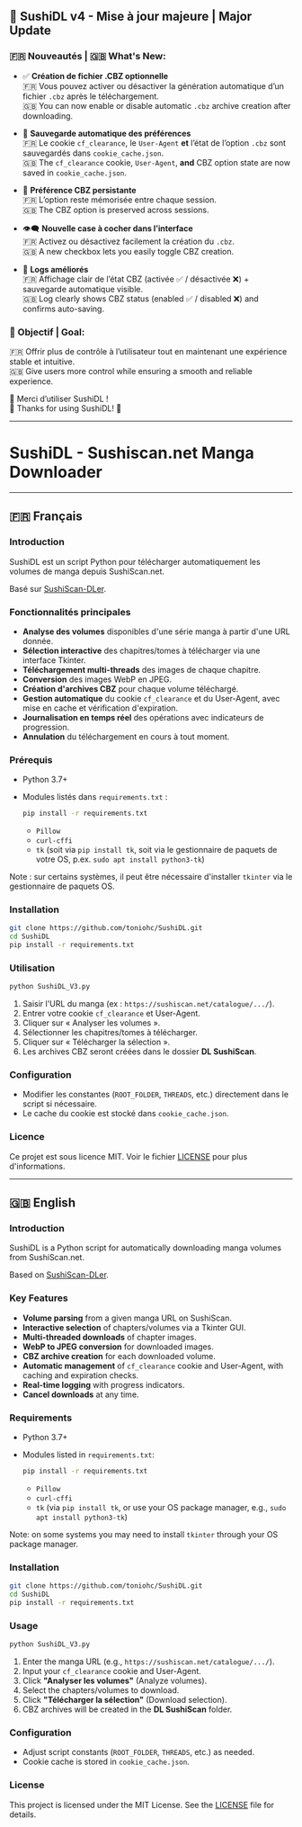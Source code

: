 ## 🎉 SushiDL v4 - Mise à jour majeure | Major Update

### 🇫🇷 Nouveautés | 🇬🇧 What's New:
- ✅ **Création de fichier .CBZ optionnelle**  
  🇫🇷 Vous pouvez activer ou désactiver la génération automatique d’un fichier `.cbz` après le téléchargement.  
  🇬🇧 You can now enable or disable automatic `.cbz` archive creation after downloading.

- 💾 **Sauvegarde automatique des préférences**  
  🇫🇷 Le cookie `cf_clearance`, le `User-Agent` **et** l’état de l’option `.cbz` sont sauvegardés dans `cookie_cache.json`.  
  🇬🇧 The `cf_clearance` cookie, `User-Agent`, **and** CBZ option state are now saved in `cookie_cache.json`.

- 🔁 **Préférence CBZ persistante**  
  🇫🇷 L’option reste mémorisée entre chaque session.  
  🇬🇧 The CBZ option is preserved across sessions.

- 👁️‍🗨️ **Nouvelle case à cocher dans l’interface**  
  🇫🇷 Activez ou désactivez facilement la création du `.cbz`.  
  🇬🇧 A new checkbox lets you easily toggle CBZ creation.

- 📝 **Logs améliorés**  
  🇫🇷 Affichage clair de l’état CBZ (activée ✅ / désactivée ❌) + sauvegarde automatique visible.  
  🇬🇧 Log clearly shows CBZ status (enabled ✅ / disabled ❌) and confirms auto-saving.

### 🎯 Objectif | Goal:
🇫🇷 Offrir plus de contrôle à l’utilisateur tout en maintenant une expérience stable et intuitive.  
🇬🇧 Give users more control while ensuring a smooth and reliable experience.

🙏 Merci d’utiliser SushiDL !  
🙏 Thanks for using SushiDL! 🍣

---

# SushiDL - Sushiscan.net Manga Downloader

&#x20;

---

## 🇫🇷 Français

### Introduction

SushiDL est un script Python pour télécharger automatiquement les volumes de manga depuis SushiScan.net.

Basé sur [SushiScan-DLer](http://github.com/zyioump/SushiScan-DLer).

### Fonctionnalités principales

* **Analyse des volumes** disponibles d'une série manga à partir d'une URL donnée.
* **Sélection interactive** des chapitres/tomes à télécharger via une interface Tkinter.
* **Téléchargement multi-threads** des images de chaque chapitre.
* **Conversion** des images WebP en JPEG.
* **Création d'archives CBZ** pour chaque volume téléchargé.
* **Gestion automatique** du cookie `cf_clearance` et du User-Agent, avec mise en cache et vérification d'expiration.
* **Journalisation en temps réel** des opérations avec indicateurs de progression.
* **Annulation** du téléchargement en cours à tout moment.

### Prérequis

* Python 3.7+
* Modules listés dans `requirements.txt` :

  ```bash
  pip install -r requirements.txt
  ```

  * `Pillow`
  * `curl-cffi`
  * `tk` (soit via `pip install tk`, soit via le gestionnaire de paquets de votre OS, p.ex. `sudo apt install python3-tk`)

Note : sur certains systèmes, il peut être nécessaire d'installer `tkinter` via le gestionnaire de paquets OS.

### Installation

```bash
git clone https://github.com/toniohc/SushiDL.git
cd SushiDL
pip install -r requirements.txt
```

### Utilisation

```bash
python SushiDL_V3.py
```

1. Saisir l'URL du manga (ex : `https://sushiscan.net/catalogue/.../`).
2. Entrer votre cookie `cf_clearance` et User-Agent.
3. Cliquer sur « Analyser les volumes ».
4. Sélectionner les chapitres/tomes à télécharger.
5. Cliquer sur « Télécharger la sélection ».
6. Les archives CBZ seront créées dans le dossier **DL SushiScan**.

### Configuration

* Modifier les constantes (`ROOT_FOLDER`, `THREADS`, etc.) directement dans le script si nécessaire.
* Le cache du cookie est stocké dans `cookie_cache.json`.

### Licence

Ce projet est sous licence MIT. Voir le fichier [LICENSE](LICENSE) pour plus d'informations.

---

## 🇬🇧 English

### Introduction

SushiDL is a Python script for automatically downloading manga volumes from SushiScan.net.

Based on [SushiScan-DLer](http://github.com/zyioump/SushiScan-DLer).

### Key Features

* **Volume parsing** from a given manga URL on SushiScan.
* **Interactive selection** of chapters/volumes via a Tkinter GUI.
* **Multi-threaded downloads** of chapter images.
* **WebP to JPEG conversion** for downloaded images.
* **CBZ archive creation** for each downloaded volume.
* **Automatic management** of `cf_clearance` cookie and User-Agent, with caching and expiration checks.
* **Real-time logging** with progress indicators.
* **Cancel downloads** at any time.

### Requirements

* Python 3.7+
* Modules listed in `requirements.txt`:

  ```bash
  pip install -r requirements.txt
  ```

  * `Pillow`
  * `curl-cffi`
  * `tk` (via `pip install tk`, or use your OS package manager, e.g., `sudo apt install python3-tk`)

Note: on some systems you may need to install `tkinter` through your OS package manager.

### Installation

```bash
git clone https://github.com/toniohc/SushiDL.git
cd SushiDL
pip install -r requirements.txt
```

### Usage

```bash
python SushiDL_V3.py
```

1. Enter the manga URL (e.g., `https://sushiscan.net/catalogue/.../`).
2. Input your `cf_clearance` cookie and User-Agent.
3. Click **"Analyser les volumes"** (Analyze volumes).
4. Select the chapters/volumes to download.
5. Click **"Télécharger la sélection"** (Download selection).
6. CBZ archives will be created in the **DL SushiScan** folder.

### Configuration

* Adjust script constants (`ROOT_FOLDER`, `THREADS`, etc.) as needed.
* Cookie cache is stored in `cookie_cache.json`.

### License

This project is licensed under the MIT License. See the [LICENSE](LICENSE) file for details.

